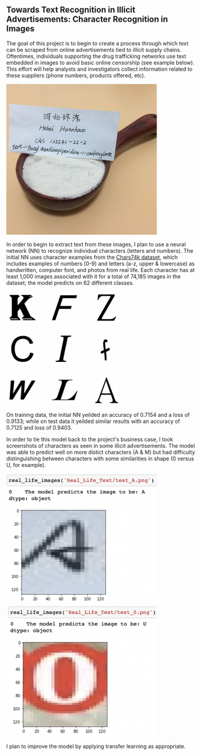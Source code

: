## Towards Text Recognition in Illicit Advertisements: Character Recognition in Images

The goal of this project is to begin to create a process through which text can be scraped from online advertisements tied to illicit supply chains. Oftentimes, individuals supporting the drug trafficking networks use text embedded in images to avoid basic online censorship (see example below). This effort will help analysts and investigators collect information related to these suppliers (phone numbers, products offered, etc). 

<img src="https://github.com/tyrnaki/metis_coursework/blob/main/Text_Recognition/images/huanhao.jpg" alt="drawing" width="400" position='absolute' float='right'/>


In order to begin to extract text from these images, I plan to use a neural network (NN) to recognize individual characters (letters and numbers). The initial NN uses character examples from the [Chars74k dataset](http://www.ee.surrey.ac.uk/CVSSP/demos/chars74k/#download), which includes examples of numbers (0-9) and letters (a-z, upper & lowercase) as handwritten, computer font, and photos from real life. Each character has at least 1,000 images associated with it for a total of 74,185 images in the dataset; the model predicts on 62 different classes.

<img src="https://github.com/tyrnaki/metis_coursework/blob/main/Text_Recognition/images/example_letters.png" alt="drawing" width="300" position='absolute' float='right'/>

On training data, the initial NN yeilded an accuracy of 0.7154 and a loss of 0.9133; while on test data it yeilded similar results with an accuracy of 0.7125 and loss of 0.9403.

In order to tie this model back to the project's business case, I took screenshots of characters as seen in some illicit advertisements. The model was able to predict well on more distict characters (A & M) but had difficulty distinguishing between characters with some similarities in shape (0 versus U, for example). 

<img src="https://github.com/tyrnaki/metis_coursework/blob/main/Text_Recognition/images/A_results.png" alt="drawing" width="400" position='absolute' float='left'/>
<img src="https://github.com/tyrnaki/metis_coursework/blob/main/Text_Recognition/images/O_results.png" alt="drawing" width="400" position='absolute' float='right'/>


I plan to improve the model by applying transfer learning as appropriate. 
